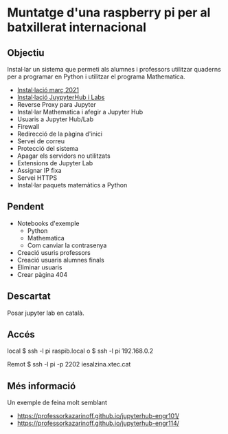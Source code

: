 # Muntatge d'una raspberry pi per al batxillerat internacional

## Objectiu
Instal·lar un sistema que permeti als alumnes i professors utilitzar quaderns per a programar en Python i utilitzar el programa Mathematica.

- [Instal·lació març 2021]()
- [Instal·lació JuypyterHub i Labs](https://github.com/lreyc/Raspberry-pi/blob/982fd45f730f9b71b9126f31841917e40cd124f1/Instal%C2%B7laci%C3%B3_JuypyterHub_i_Labs.md)
- Reverse Proxy para Jupyter
- Instal·lar Mathematica i afegir a Jupyter Hub
- Usuaris a Jupyter Hub/Lab
- Firewall
- Redirecció de la pàgina d'inici
- Servei de correu
- Protecció del sistema
- Apagar els servidors no utilitzats
- Extensions de Jupyter Lab
- Assignar IP fixa
- Servei HTTPS
- Instal·lar paquets matemàtics a Python

## Pendent
- Notebooks d'exemple
    - Python
    - Mathematica
    - Com canviar la contrasenya
- Creació usuris professors
- Creació usuaris alumnes finals
- Eliminar usuaris
- Crear pàgina 404


## Descartat

Posar jupyter lab en català.
## Accés
local
    $ ssh -l pi raspib.local
o
    $ ssh -l pi 192.168.0.2

Remot
    $ ssh -l pi -p 2202 iesalzina.xtec.cat

## Més informació
Un exemple de feina molt semblant
- https://professorkazarinoff.github.io/jupyterhub-engr101/
- https://professorkazarinoff.github.io/jupyterhub-engr114/
